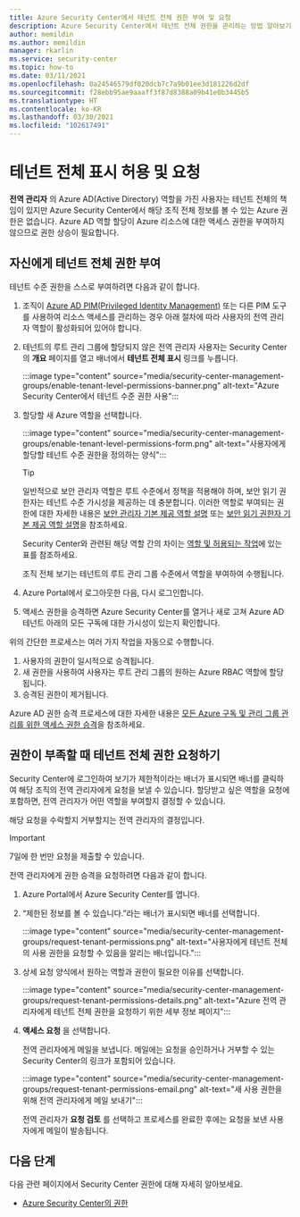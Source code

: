 ```yaml
---
title: Azure Security Center에서 테넌트 전체 권한 부여 및 요청
description: Azure Security Center에서 테넌트 전체 권한을 관리하는 방법 알아보기
author: memildin
ms.author: memildin
manager: rkarlin
ms.service: security-center
ms.topic: how-to
ms.date: 03/11/2021
ms.openlocfilehash: 0a24546579df020dcb7c7a9b01ee3d181226d2df
ms.sourcegitcommit: f28ebb95ae9aaaff3f87d8388a09b41e0b3445b5
ms.translationtype: HT
ms.contentlocale: ko-KR
ms.lasthandoff: 03/30/2021
ms.locfileid: "102617491"
---
```

# <a name="grant-and-request-tenant-wide-visibility"></a>테넌트 전체 표시 허용 및 요청

**전역 관리자** 의 Azure AD(Active Directory) 역할을 가진 사용자는 테넌트 전체의 책임이 있지만 Azure Security Center에서 해당 조직 전체 정보를 볼 수 있는 Azure 권한은 없습니다. Azure AD 역할 할당이 Azure 리소스에 대한 액세스 권한을 부여하지 않으므로 권한 상승이 필요합니다. 

## <a name="grant-tenant-wide-permissions-to-yourself"></a>자신에게 테넌트 전체 권한 부여

테넌트 수준 권한을 스스로 부여하려면 다음과 같이 합니다.

1. 조직이 [Azure AD PIM(Privileged Identity Management)](../active-directory/privileged-identity-management/pim-configure.md) 또는 다른 PIM 도구를 사용하여 리소스 액세스를 관리하는 경우 아래 절차에 따라 사용자의 전역 관리자 역할이 활성화되어 있어야 합니다.

1. 테넌트의 루트 관리 그룹에 할당되지 않은 전역 관리자 사용자는 Security Center의 **개요** 페이지를 열고 배너에서 **테넌트 전체 표시** 링크를 누릅니다. 

    :::image type="content" source="media/security-center-management-groups/enable-tenant-level-permissions-banner.png" alt-text="Azure Security Center에서 테넌트 수준 권한 사용":::

1. 할당할 새 Azure 역할을 선택합니다. 

    :::image type="content" source="media/security-center-management-groups/enable-tenant-level-permissions-form.png" alt-text="사용자에게 할당할 테넌트 수준 권한을 정의하는 양식":::

    > [!TIP]
    > 일반적으로 보안 관리자 역할은 루트 수준에서 정책을 적용해야 하며, 보안 읽기 권한자는 테넌트 수준 가시성을 제공하는 데 충분합니다. 이러한 역할로 부여되는 권한에 대한 자세한 내용은 [보안 관리자 기본 제공 역할 설명](../role-based-access-control/built-in-roles.md#security-admin) 또는 [보안 읽기 권한자 기본 제공 역할 설명](../role-based-access-control/built-in-roles.md#security-reader)을 참조하세요.
    >
    > Security Center와 관련된 해당 역할 간의 차이는 [역할 및 허용되는 작업](security-center-permissions.md#roles-and-allowed-actions)에 있는 표를 참조하세요.

    조직 전체 보기는 테넌트의 루트 관리 그룹 수준에서 역할을 부여하여 수행됩니다.  

1. Azure Portal에서 로그아웃한 다음, 다시 로그인합니다.

1. 액세스 권한을 승격하면 Azure Security Center를 열거나 새로 고쳐 Azure AD 테넌트 아래의 모든 구독에 대한 가시성이 있는지 확인합니다. 

위의 간단한 프로세스는 여러 가지 작업을 자동으로 수행합니다.

1. 사용자의 권한이 일시적으로 승격됩니다.
1. 새 권한을 사용하여 사용자는 루트 관리 그룹의 원하는 Azure RBAC 역할에 할당됩니다.
1. 승격된 권한이 제거됩니다.

Azure AD 권한 승격 프로세스에 대한 자세한 내용은 [모든 Azure 구독 및 관리 그룹 관리를 위한 액세스 권한 승격](../role-based-access-control/elevate-access-global-admin.md)을 참조하세요.


## <a name="request-tenant-wide-permissions-when-yours-are-insufficient"></a>권한이 부족할 때 테넌트 전체 권한 요청하기

Security Center에 로그인하여 보기가 제한적이라는 배너가 표시되면 배너를 클릭하여 해당 조직의 전역 관리자에게 요청을 보낼 수 있습니다. 할당받고 싶은 역할을 요청에 포함하면, 전역 관리자가 어떤 역할을 부여할지 결정할 수 있습니다. 

해당 요청을 수락할지 거부할지는 전역 관리자의 결정입니다. 

> [!IMPORTANT]
> 7일에 한 번만 요청을 제출할 수 있습니다.

전역 관리자에게 권한 승격을 요청하려면 다음과 같이 합니다.

1. Azure Portal에서 Azure Security Center를 엽니다.

1. “제한된 정보를 볼 수 있습니다.”라는 배너가 표시되면 배너를 선택합니다.

    :::image type="content" source="media/security-center-management-groups/request-tenant-permissions.png" alt-text="사용자에게 테넌트 전체의 사용 권한을 요청할 수 있음을 알리는 배너입니다.":::

1. 상세 요청 양식에서 원하는 역할과 권한이 필요한 이유를 선택합니다.

    :::image type="content" source="media/security-center-management-groups/request-tenant-permissions-details.png" alt-text="Azure 전역 관리자에게 테넌트 전체 권한을 요청하기 위한 세부 정보 페이지":::

1. **액세스 요청** 을 선택합니다.

    전역 관리자에게 메일을 보냅니다. 메일에는 요청을 승인하거나 거부할 수 있는 Security Center의 링크가 포함되어 있습니다.

    :::image type="content" source="media/security-center-management-groups/request-tenant-permissions-email.png" alt-text="새 사용 권한을 위해 전역 관리자에게 메일 보내기":::

    전역 관리자가 **요청 검토** 를 선택하고 프로세스를 완료한 후에는 요청을 보낸 사용자에게 메일이 발송됩니다. 

## <a name="next-steps"></a>다음 단계

다음 관련 페이지에서 Security Center 권한에 대해 자세히 알아보세요.

- [Azure Security Center의 권한](security-center-permissions.md)